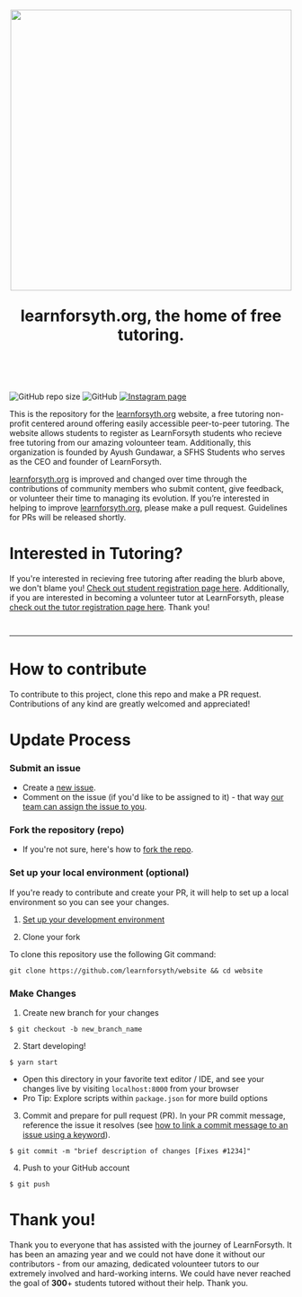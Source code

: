 <h1 align="center" style="margin-top: 1em; margin-bottom: 3em;">
  <a href="https://learnforsyth.org"><img width="500"  src="https://i.imgur.com/k6KB7gb.png"></a>
  <p>learnforsyth.org, the home of free tutoring.</p>
</h1>

![GitHub repo size](https://img.shields.io/github/repo-size/learnforsyth/website?style=flat-square)
![GitHub](https://img.shields.io/github/license/learnforsyth/website?style=flat-square)
<a href="https://www.instagram.com/learnfoco/">![Instagram page](https://img.shields.io/badge/instagram-Follow-success?style=flat-square)</a>

This is the repository for the [learnforsyth.org](https://learnforsyth.org) website, a free tutoring non-profit centered around offering easily accessible peer-to-peer tutoring. The website allows students to register as LearnForsyth students who recieve free tutoring from our amazing volounteer team. Additionally, this organization is founded by Ayush Gundawar, a SFHS Students who serves as the CEO and founder of LearnForsyth.

[learnforsyth.org](https://learnforsyth.org) is improved and changed over time through the contributions of community members who submit content, give feedback, or volunteer their time to managing its evolution. If you’re interested in helping to improve [learnforsyth.org](https://learnforsyth.org), please make a pull request. Guidelines for PRs will be released shortly.

# Interested in Tutoring?
If you're interested in recieving free tutoring after reading the blurb above, we don't blame you! [Check out student registration page here](https://learnforsyth.org/get-tutoring). Additionally, if you are interested in becoming a volunteer tutor at LearnForsyth, please [check out the tutor registration page here](https://www.learnforsyth.org/tutors). Thank you!

<hr style="margin-top: 3em; margin-bottom: 3em;">

# How to contribute
To contribute to this project, clone this repo and make a PR request. Contributions of any kind are greatly welcomed and appreciated!

# Update Process
### Submit an issue

- Create a [new issue](https://github.com/learnforsyth/website/issues/new/choose).
- Comment on the issue (if you'd like to be assigned to it) - that way [our team can assign the issue to you](https://github.blog/2019-06-25-assign-issues-to-issue-commenters/).

### Fork the repository (repo)

- If you're not sure, here's how to [fork the repo](https://help.github.com/en/articles/fork-a-repo).

### Set up your local environment (optional)

If you're ready to contribute and create your PR, it will help to set up a local environment so you can see your changes.

1. [Set up your development environment](https://www.gatsbyjs.com/docs/tutorial/part-zero/)

2. Clone your fork

To clone this repository use the following Git command:
```
git clone https://github.com/learnforsyth/website && cd website
```

### Make Changes
1. Create new branch for your changes

```
$ git checkout -b new_branch_name
```

2. Start developing!

```
$ yarn start
```

- Open this directory in your favorite text editor / IDE, and see your changes live by visiting `localhost:8000` from your browser
- Pro Tip: Explore scripts within `package.json` for more build options

3. Commit and prepare for pull request (PR). In your PR commit message, reference the issue it resolves (see [how to link a commit message to an issue using a keyword](https://docs.github.com/en/free-pro-team@latest/github/managing-your-work-on-github/linking-a-pull-request-to-an-issue#linking-a-pull-request-to-an-issue-using-a-keyword)).

```
$ git commit -m "brief description of changes [Fixes #1234]"
```

4. Push to your GitHub account

```
$ git push
```

# Thank you!
Thank you to everyone that has assisted with the journey of LearnForsyth. It has been an amazing year and we could not have done it without our contributors - from our amazing, dedicated volounteer tutors to our extremely involved and hard-working interns. We could have never reached the goal of **300**+ students tutored without their help. Thank you.
